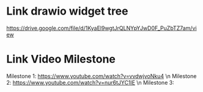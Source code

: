 # Link drawio widget tree

https://drive.google.com/file/d/1KyaEl9wgtJrQLNYpYJwD0F_PuZbTZ7am/view

# Link Video Milestone

Milestone 1: https://www.youtube.com/watch?v=vvdwjvoNku4 \n
Milestone 2: https://www.youtube.com/watch?v=nur6tJYC1lE \n
Milestone 3:
